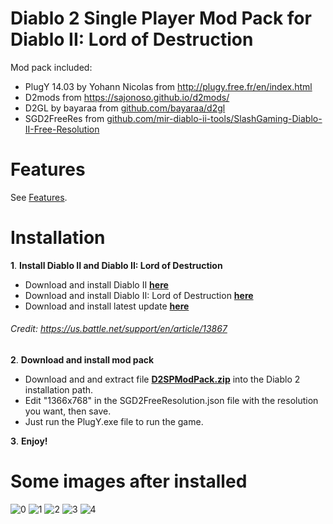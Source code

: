 # Diablo 2 Single Player Mod Pack for Diablo II: Lord of Destruction
Mod pack included:
- PlugY 14.03 by Yohann Nicolas from http://plugy.free.fr/en/index.html
- D2mods from https://sajonoso.github.io/d2mods/
- D2GL by bayaraa from [github.com/bayaraa/d2gl](https://github.com/bayaraa/d2gl)
- SGD2FreeRes from [github.com/mir-diablo-ii-tools/SlashGaming-Diablo-II-Free-Resolution](https://github.com/mir-diablo-ii-tools/SlashGaming-Diablo-II-Free-Resolution)



# Features
See [Features](https://github.com/lethinhrider/Diablo-2-Single-Player-Mod-Pack/wiki/Features).


# Installation
**1**. **Install Diablo II and Diablo II: Lord of Destruction**
- Download and install Diablo II  [**here**](https://download.battle.net/?platform=windows&product=d2&locale=enUS)
- Download and install Diablo II: Lord of Destruction  [**here**](https://download.battle.net/?platform=windows&product=d2lod&locale=enUS)
- Download and install latest update  [**here**](http://ftp.blizzard.com/pub/diablo2exp/patches/PC/LODPatch_114d.exe)
###### _Credit_: _https://us.battle.net/support/en/article/13867_


**2**. **Download and install mod pack**
- Download and and extract file [**D2SPModPack.zip**](https://github.com/lethinhrider/Diablo-2-Single-Player-Mod-Pack/releases/latest) into the Diablo 2 installation path.
- Edit "1366x768" in the SGD2FreeResolution.json file with the resolution you want, then save.
- Just run the PlugY.exe file to run the game.


**3**. **Enjoy!**



# Some images after installed
![0](https://github.com/lethinhrider/Diablo-2-Single-Player-Mod-Pack/assets/43519453/6d7ea121-188f-4154-bd7a-c255baea558b)
![1](https://github.com/lethinhrider/Diablo-2-Single-Player-Mod-Pack/assets/43519453/1c6cb2b5-7bf8-409e-bda6-14805a7c53d3)
![2](https://github.com/lethinhrider/Diablo-2-Single-Player-Mod-Pack/assets/43519453/8c9ed436-caaf-4480-a70b-8d936c614362)
![3](https://github.com/lethinhrider/Diablo-2-Single-Player-Mod-Pack/assets/43519453/9d08561c-3c29-484c-831f-2e4fc16f5f9e)
![4](https://github.com/lethinhrider/Diablo-2-Single-Player-Mod-Pack/assets/43519453/c6c30d4a-7132-4177-9bb2-af36e36f51db)



